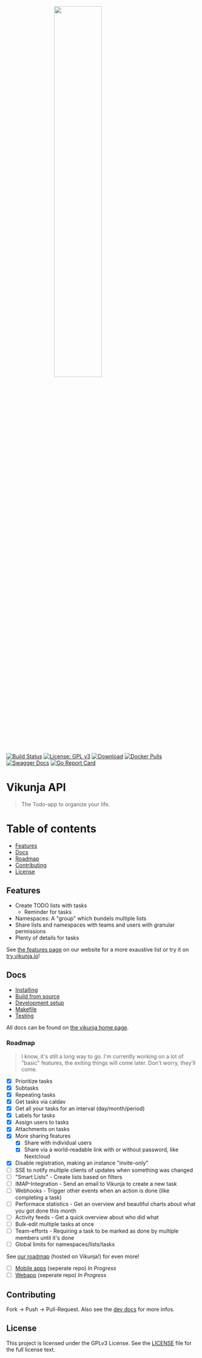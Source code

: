 <img src="https://vikunja.io/images/vikunja-logo.svg" alt="" style="display: block;width: 50%;margin: 0 auto;" width="50%"/>

[![Build Status](https://drone1.kolaente.de/api/badges/vikunja/api/status.svg)](https://drone1.kolaente.de/vikunja/api)
[![License: GPL v3](https://img.shields.io/badge/License-GPL%20v3-blue.svg)](LICENSE)
[![Download](https://img.shields.io/badge/download-v0.11-brightgreen.svg)](https://storage.kolaente.de/minio/vikunja/)
[![Docker Pulls](https://img.shields.io/docker/pulls/vikunja/api.svg)](https://hub.docker.com/r/vikunja/api/)
[![Swagger Docs](https://img.shields.io/badge/swagger-docs-brightgreen.svg)](https://try.vikunja.io/api/v1/docs)
[![Go Report Card](https://goreportcard.com/badge/git.kolaente.de/vikunja/api)](https://goreportcard.com/report/git.kolaente.de/vikunja/api)

# Vikunja API

> The Todo-app to organize your life.

# Table of contents

* [Features](#features)
* [Docs](#docs)
* [Roadmap](#roadmap)
* [Contributing](#contributing)
* [License](#license)

## Features

* Create TODO lists with tasks
  * Reminder for tasks
* Namespaces: A "group" which bundels multiple lists
* Share lists and namespaces with teams and users with granular permissions
* Plenty of details for tasks

See [the features page](https://vikunja.io/en/features/) on our website for a more exaustive list or 
try it on [try.vikunja.io](https://try.vikunja.io)!

## Docs

* [Installing](https://vikunja.io/docs/installing/)
* [Build from source](https://vikunja.io/docs/build-from-sources/)
* [Development setup](https://vikunja.io/docs/development/)
* [Makefile](https://vikunja.io/docs/makefile/)
* [Testing](https://vikunja.io/docs/testing/)

All docs can be found on [the vikunja home page](https://vikunja.io/docs/).

### Roadmap

> I know, it's still a long way to go. I'm currently working on a lot of "basic" features, the exiting things will come later. Don't worry, they'll come.

* [x] Prioritize tasks
* [x] Subtasks
* [x] Repeating tasks
* [x] Get tasks via caldav
* [x] Get all your tasks for an interval (day/month/period)
* [x] Labels for tasks
* [x] Assign users to tasks
* [x] Attachments on tasks
* [x] More sharing features
  * [x] Share with individual users
  * [x] Share via a world-readable link with or without password, like Nextcloud
* [x] Disable registration, making an instance "invite-only" 
* [ ] SSE to notify multiple clients of updates when something was changed
* [ ] "Smart Lists" - Create lists based on filters
* [ ] IMAP-Integration - Send an email to Vikunja to create a new task
* [ ] Webhooks - Trigger other events when an action is done (like completing a task)
* [ ] Performace statistics - Get an overview and beautiful charts about what you got done this month
* [ ] Activity feeds - Get a quick overview about who did what
* [ ] Bulk-edit multiple tasks at once
* [ ] Team-efforts - Requiring a task to be marked as done by multiple members until it's done
* [ ] Global limits for namespaces/lists/tasks

See [our roadmap](https://my.vikunja.cloud/share/QFyzYEmEYfSyQfTOmIRSwLUpkFjboaBqQCnaPmWd/auth) (hosted on Vikunja!) for even more!

* [ ] [Mobile apps](https://code.vikunja.io/app) (seperate repo) *In Progress*
* [ ] [Webapp](https://code.vikunja.io/frontend) (seperate repo) *In Progress*

## Contributing

Fork -> Push -> Pull-Request. Also see the [dev docs](https://vikunja.io/docs/development/) for more infos.

## License

This project is licensed under the GPLv3 License. See the [LICENSE](LICENSE) file for the full license text.
